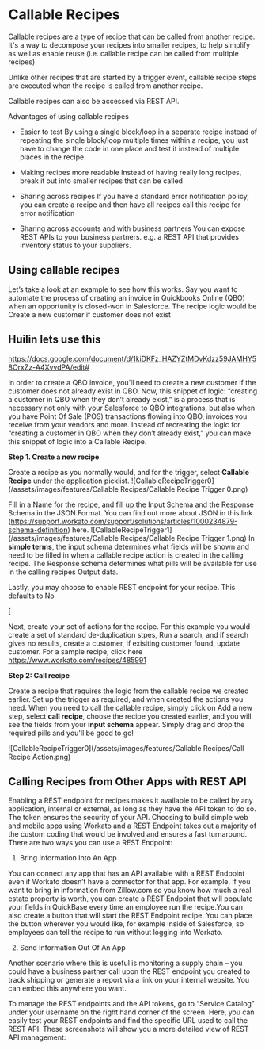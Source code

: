 # Callable Recipes
Callable recipes are a type of recipe that can be called from another recipe. It's a way to decompose your recipes into smaller recipes, to help simplify as well as enable reuse (i.e. callable recipe can be called from multiple recipes)

Unlike other recipes that are started by a trigger event, callable recipe steps are executed when the recipe is called from another recipe. 

Callable recipes can also be accessed via REST API.

Advantages of using callable recipes
- Easier to test
By using a single block/loop in a separate recipe instead of repeating the single block/loop multiple times within a recipe, you just have to change the code in one place and test it instead of multiple places in the recipe.

- Making recipes more readable
Instead of having really long recipes, break it out into smaller recipes that can be called

- Sharing across recipes
If you have a standard error notification policy, you can create a recipe and then have all recipes call this recipe for error notification

- Sharing across accounts and with business partners
You can expose REST APIs to your business partners. e.g. a REST API that provides inventory status to your suppliers. 

## Using callable recipes

Let’s take a look at an example to see how this works. Say you want to automate the process of creating an invoice in Quickbooks Online (QBO) when an opportunity is closed-won in Salesforce. The recipe logic would be
Create a new customer if customer does not exist

## Huilin lets use this
https://docs.google.com/document/d/1kiDKFz_HAZYZtMDvKdzz59JAMHY58OrxZz-A4XvvdPA/edit#

In order to create a QBO invoice, you’ll need to create a new customer if the customer does not already exist in QBO. Now, this snippet of logic: “creating a customer in QBO when they don’t already exist,” is a process that is necessary not only with your Salesforce to QBO integrations, but also when you have Point Of Sale (POS) transactions flowing into QBO, invoices you receive from your vendors and more. Instead of recreating the logic for “creating a customer in QBO when they don’t already exist,” you can make this snippet of logic into a Callable Recipe.

**Step 1. Create a new recipe**

Create a recipe as you normally would, and for the trigger, select **Callable Recipe** under the application picklist. 
![CallableRecipeTrigger0](/assets/images/features/Callable Recipes/Callable Recipe Trigger 0.png)

Fill in a Name for the recipe, and fill up the Input Schema and the Response Schema in the JSON Format. You can find out more about JSON in this link (https://support.workato.com/support/solutions/articles/1000234879-schema-definition) here. 
![CallableRecipeTrigger1](/assets/images/features/Callable Recipes/Callable Recipe Trigger 1.png)
In **simple terms**, the input schema determines what fields will be shown and need to be filled in when a callable recipe action is created in the calling recipe. The Response schema determines what pills will be available for use in the calling recipes Output data. 

Lastly, you may choose to enable REST endpoint for your recipe. This defaults to No

[

Next, create your set of actions for the recipe. For this example you would create a set of standard de-duplication stpes, Run a search, and if search gives no results, create a customer, if exisiting customer found, update customer. For a sample recipe, click here https://www.workato.com/recipes/485991

**Step 2: Call recipe**

Create a recipe that requires the logic from the callable recipe we created earlier. Set up the trigger as required, and when created the actions you need. When you need to call the callable recipe, simply click on Add a new step, select **call recipe**, choose the recipe you created earlier, and you will see the fields from your **input schema** appear. Simply drag and drop the required pills and you'll be good to go! 

![CallableRecipeTrigger0](/assets/images/features/Callable Recipes/Call Recipe Action.png)



## Calling Recipes from Other Apps with REST API

Enabling a REST endpoint for recipes makes it available to be called by any application, internal or external, as long as they have the API token to do so. The token ensures the security of your API. Choosing to build simple web and mobile apps using Workato and a REST Endpoint takes out a majority of the custom coding that would be involved and ensures a fast turnaround. There are two ways you can use a REST Endpoint:

1. Bring Information Into An App

  You can connect any app that has an API available with a REST Endpoint even if Workato doesn’t have a connector for that app. For example, if you want to bring in information from Zillow.com so you know how much a real estate property is worth, you can create a REST Endpoint that will populate your fields in QuickBase every time an employee run the recipe.You can also create a button that will start the REST Endpoint recipe. You can place the button wherever you would like, for example inside of Salesforce, so employees can tell the recipe to run without logging into Workato.

2. Send Information Out Of An App

  Another scenario where this is useful is monitoring a supply chain – you could have a business partner call upon the REST endpoint you created to track shipping or generate a report via a link on your internal website. You can embed this anywhere you want.

To manage the REST endpoints and the API tokens, go to “Service Catalog” under your username on the right hand corner of the screen. Here, you can easily test your REST endpoints and find the specific URL used to call the REST API. These screenshots will show you a more detailed view of REST API management:

